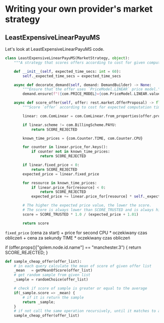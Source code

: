 # Writing your own provider's market strategy

## LeastExpensiveLinearPayuMS

Let's look at LeastExpensiveLinearPayuMS code.

```python
class LeastExpensiveLinearPayuMS(MarketStrategy, object):
    """A strategy that scores offers according to cost for given computation time."""

    def __init__(self, expected_time_secs: int = 60):
        self._expected_time_secs = expected_time_secs

    async def decorate_demand(self, demand: DemandBuilder) -> None:
        """Ensure that the offer uses `PriceModel.LINEAR` price model."""
        demand.ensure(f"({com.PRICE_MODEL}={com.PriceModel.LINEAR.value})")

    async def score_offer(self, offer: rest.market.OfferProposal) -> float:
        """Score `offer` according to cost for expected computation time."""

        linear: com.ComLinear = com.ComLinear.from_properties(offer.props)

        if linear.scheme != com.BillingScheme.PAYU:
            return SCORE_REJECTED

        known_time_prices = {com.Counter.TIME, com.Counter.CPU}

        for counter in linear.price_for.keys():
            if counter not in known_time_prices:
                return SCORE_REJECTED

        if linear.fixed_price < 0:
            return SCORE_REJECTED
        expected_price = linear.fixed_price

        for resource in known_time_prices:
            if linear.price_for[resource] < 0:
                return SCORE_REJECTED
            expected_price += linear.price_for[resource] * self._expected_time_secs

        # The higher the expected price value, the lower the score.
        # The score is always lower than SCORE_TRUSTED and is always higher than 0.
        score = SCORE_TRUSTED * 1.0 / (expected_price + 1.01)

        return score
```

 `fixed_price` \(cena za start\) + price for second CPU \* oczekiwany czas obliczeń + cena za sekundy TIME \* oczekiwany czas obliczeń



if \(offer.props\(\)\["golem.node.id.name"\] == "manchester.3"\) { return SCORE\_REJECTED; }



```python
def sample_cheap_offer(offer_list):
    # in each query calculate the mean of score of given offer list 
    _mean   = getMeanOfScore(offer_list)
    # get random sample from given list
    _sample = randomChoice(offer_list)

    # check if score of sample is greater or equal to the average
    if(_sample.score => _mean) {
        # if it is return the sample
        return _sample;
    }
    # if not call the same operation recursively, until it matches to a score lte _mean condition  
    sample_cheap_offer(offer_list)
```

